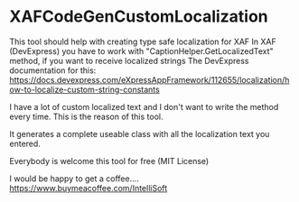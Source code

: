 # XAFCodeGenCustomLocalization

This tool should help with creating type safe localization for XAF
In XAF (DevExpress) you have to work with "CaptionHelper.GetLocalizedText" method, if you want to receive localized strings
The DevExpress documentation for this: https://docs.devexpress.com/eXpressAppFramework/112655/localization/how-to-localize-custom-string-constants

I have a lot of custom localized text and I don't want to write the method every time.
This is the reason of this tool.

It generates a complete useable class with all the localization text you entered.

Everybody is welcome this tool for free (MIT License)

I would be happy to get a coffee.... https://www.buymeacoffee.com/IntelliSoft

